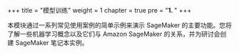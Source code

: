 +++
title = "模型训练"
weight = 1
chapter = true
pre = "<b>1. </b>"
+++

本模块通过一系列常见使用案例的简单示例来演示 SageMaker 的主要功能。您将了解一些机器学习概念以及它们与 Amazon SageMaker 的关系，并为研讨会创建 SageMaker 笔记本实例。
